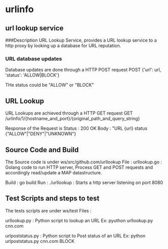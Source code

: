 # urlinfo
## url lookup service
 
###Description
URL Lookup Service, provides a URL lookup service to a http proxy 
by looking up a database for URL reputation.

### URL database updates
Database updates are done through a HTTP POST request
POST {'url': url, 'status': 'ALLOW|BLOCK'}

THe status could be "ALLOW" or "BLOCK"


## URL Lookup
URL Lookups are achieved through a HTTP GET request
GET /urlinfo/1/{hostname_and_port}/{original_path_and_query_string}
 
Response of the Request is 
Status : 200 OK
Body : "URL {url} status {"ALLOW"|"DENY"|"UNKNOWN"}


## Source Code and Build
The Source code is under ws/src/github.com/urllookup
File : urllookup.go : Golang code to run HTTP server, Process GET and POST
requests and accordingly read/update a MAP datastructure.

Build : go build
Run : ./urllookup : Starts a http server listening on port 8080

## Test Scripts and steps to test
The tests scripts are under ws/test
Files : 

urllookup.py : Python script to lookup an URL
Ex: pyuthon urllookup.py cnn.com

urlpoststatus.py : Python script to Post status of an URL
Ex: python urlpoststatus.py cnn.com BLOCK


